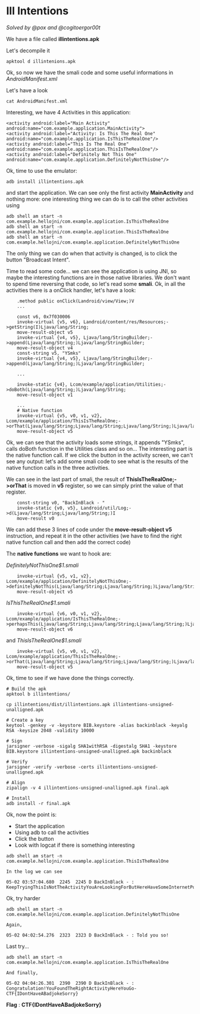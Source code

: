# Ill Intentions

*Solved by @_pox_ and @cogitoergor00t*

We have a file called **illintentions.apk**

Let's decompile it

```
apktool d illintenions.apk
```

Ok, so now we have the smali code and some useful informations in *AndroidManifest.xml*

Let's have a look

```
cat AndroidManifest.xml
```

Interesting, we have 4 Activities in this application:

```
<activity android:label="Main Activity" android:name="com.example.application.MainActivity">
<activity android:label="Activity: Is This The Real One" android:name="com.example.application.IsThisTheRealOne"/>
<activity android:label="This Is The Real One" android:name="com.example.application.ThisIsTheRealOne"/>
<activity android:label="Definitely Not This One" android:name="com.example.application.DefinitelyNotThisOne"/>
```

Ok, time to use the emulator:

```
adb install illintentions.apk
```

and start the application.
We can see only the first activity **MainActivity** and nothing more: one interesting thing we can do is to call the other activities using 

```
adb shell am start -n com.example.hellojni/com.example.application.IsThisTheRealOne
adb shell am start -n com.example.hellojni/com.example.application.ThisIsTheRealOne
adb shell am start -n com.example.hellojni/com.example.application.DefinitelyNotThisOne
```

The only thing we can do when that activity is changed, is to click the button "Broadcast Intent".

Time to read some code... we can see the application is using JNI, so maybe the interesting functions are in those native libraries. We don't want to spend time reversing that code, so let's read some **smali**. Ok, in all the activities there is a onClick handler, let's have a look:

```
    .method public onClick(Landroid/view/View;)V
    ...

    const v6, 0x7f030006
    invoke-virtual {v5, v6}, Landroid/content/res/Resources;->getString(I)Ljava/lang/String;
    move-result-object v5
    invoke-virtual {v4, v5}, Ljava/lang/StringBuilder;->append(Ljava/lang/String;)Ljava/lang/StringBuilder;
    move-result-object v4
    const-string v5, "YSmks"
    invoke-virtual {v4, v5}, Ljava/lang/StringBuilder;->append(Ljava/lang/String;)Ljava/lang/StringBuilder;

    ... 

    invoke-static {v4}, Lcom/example/application/Utilities;->doBoth(Ljava/lang/String;)Ljava/lang/String;
    move-result-object v1

    ...
    # Native function
    invoke-virtual {v5, v0, v1, v2}, Lcom/example/application/ThisIsTheRealOne;->orThat(Ljava/lang/String;Ljava/lang/String;Ljava/lang/String;)Ljava/lang/String;
    move-result-object v5

```

Ok, we can see that the activity loads some strings, it appends "YSmks", calls doBoth function in the Utilities class and so on... The interesting part is the native function call.
If we click the button in the activity screen, we can't see any output: let's add some smali code to see what is the results of the native function calls in the three activities.

We can see in the last part of smali, the result of **ThisIsTheRealOne;->orThat** is moved in **v5** register, so we can simply print the value of that register.

```
    const-string v0, "BackInBlack - "
    invoke-static {v0, v5}, Landroid/util/Log;->d(Ljava/lang/String;Ljava/lang/String;)I
    move-result v0
```

We can add these 3 lines of code under the **move-result-object v5** instruction, and repeat it in the other activities (we have to find the right native function call and then add the correct code)

The **native functions** we want to hook are:

*DefinitelyNotThisOne$1.smali*
```
    invoke-virtual {v5, v1, v2}, Lcom/example/application/DefinitelyNotThisOne;->definitelyNotThis(Ljava/lang/String;Ljava/lang/String;)Ljava/lang/String;
    move-result-object v5
```

*IsThisTheRealOne$1.smali*
```
    invoke-virtual {v6, v0, v1, v2}, Lcom/example/application/IsThisTheRealOne;->perhapsThis(Ljava/lang/String;Ljava/lang/String;Ljava/lang/String;)Ljava/lang/String;
    move-result-object v6
```

and *ThisIsTheRealOne$1.smali*
```
    invoke-virtual {v5, v0, v1, v2}, Lcom/example/application/ThisIsTheRealOne;->orThat(Ljava/lang/String;Ljava/lang/String;Ljava/lang/String;)Ljava/lang/String;
    move-result-object v5
```
Ok, time to see if we have done the things correctly.

```
# Build the apk
apktool b illintentions/

cp illintentions/dist/illintentions.apk illintentions-unsigned-unalligned.apk

# Create a key
keytool -genkey -v -keystore BIB.keystore -alias backinblack -keyalg RSA -keysize 2048 -validity 10000

# Sign
jarsigner -verbose -sigalg SHA1withRSA -digestalg SHA1 -keystore BIB.keystore illintentions-unsigned-unalligned.apk backinblack

# Verify
jarsigner -verify -verbose -certs illintentions-unsigned-unalligned.apk

# Align
zipalign -v 4 illintentions-unsigned-unalligned.apk final.apk

# Install
adb install -r final.apk
```

Ok, now the point is:

* Start the application
* Using adb to call the activities
* Click the button
* Look with logcat if there is something interesting

```
adb shell am start -n com.example.hellojni/com.example.application.ThisIsTheRealOne

In the log we can see

05-02 03:57:04.680  2245  2245 D BackInBlack - : KeepTryingThisIsNotTheActivityYouAreLookingForButHereHaveSomeInternetPoints!
```

Ok, try harder

```
adb shell am start -n com.example.hellojni/com.example.application.DefinitelyNotThisOne

Again,

05-02 04:02:54.276  2323  2323 D BackInBlack - : Told you so!
```

Last try...

```
adb shell am start -n com.example.hellojni/com.example.application.IsThisTheRealOne

And finally,

05-02 04:04:26.301  2390  2390 D BackInBlack - : Congratulation!YouFoundTheRightActivityHereYouGo-CTF{IDontHaveABadjokeSorry}
```

**Flag** : **CTF{IDontHaveABadjokeSorry}**
